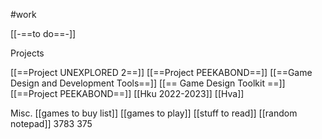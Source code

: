 #work


[[-==to do==-]]


Projects

[[==Project UNEXPLORED 2==]]
[[==Project PEEKABOND==]]
[[==Game Design and Development Tools==]]
[[== Game Design Toolkit ==]]
[[==Project PEEKABOND==]]
[[Hku 2022-2023]]
[[Hva]]

Misc.
[[games to buy list]]
[[games to play]]
[[stuff to read]]
[[random notepad]]
3783
375

